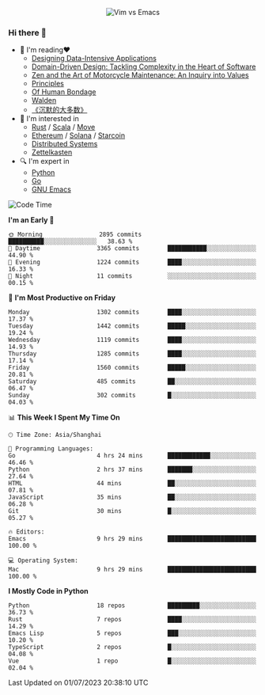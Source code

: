 <p align="center">
    <img src="https://gist.githubusercontent.com/coldnight/e696baffb094e71c96cb302118878eae/raw/40ea5053a6f66cc65f90f437e4173497da225958/banner.gif" alt="Vim vs Emacs" />
</p>

### Hi there 👋

- 📖 I'm reading❤️
    + [Designing Data-Intensive Applications](https://www.oreilly.com/library/view/designing-data-intensive-applications/9781491903063/)
    + [Domain-Driven Design: Tackling Complexity in the Heart of Software](https://www.dddcommunity.org/book/evans_2003/)
    + [Zen and the Art of Motorcycle Maintenance: An Inquiry into Values](https://en.wikipedia.org/wiki/Zen_and_the_Art_of_Motorcycle_Maintenance)
    + [Principles](https://www.principles.com/)
    + [Of Human Bondage](https://en.wikipedia.org/wiki/Of_Human_Bondage)
    + [Walden](https://en.wikipedia.org/wiki/Walden)
    + [《沉默的大多数》](https://en.wikipedia.org/wiki/Silent_majority)
- 🌱 I'm interested in
    + [Rust](https://www.rust-lang.org/) / [Scala](https://www.scala-lang.org/) / [Move](https://github.com/move-language/move/)
    + [Ethereum](https://ethereum.org/en/) / [Solana](https://solana.com/) / [Starcoin](https://github.com/starcoinorg/starcoin)
	+ [Distributed Systems](https://www.linuxzen.com/notes/topics/20200320174417_%E5%88%86%E5%B8%83%E5%BC%8F/)
	+ [Zettelkasten](https://www.linuxzen.com/notes/notes/20220120080920-slip_box/)
- 🔍 I'm expert in
    + [Python](https://www.python.org/)
    + [Go](https://go.dev/)
    + [GNU Emacs](https://www.gnu.org/software/emacs/)

<!--START_SECTION:waka-->
![Code Time](http://img.shields.io/badge/Code%20Time-2%2C221%20hrs%2010%20mins-blue)

**I'm an Early 🐤** 

```text
🌞 Morning                2895 commits        ██████████░░░░░░░░░░░░░░░   38.63 % 
🌆 Daytime                3365 commits        ███████████░░░░░░░░░░░░░░   44.90 % 
🌃 Evening                1224 commits        ████░░░░░░░░░░░░░░░░░░░░░   16.33 % 
🌙 Night                  11 commits          ░░░░░░░░░░░░░░░░░░░░░░░░░   00.15 % 
```
📅 **I'm Most Productive on Friday** 

```text
Monday                   1302 commits        ████░░░░░░░░░░░░░░░░░░░░░   17.37 % 
Tuesday                  1442 commits        █████░░░░░░░░░░░░░░░░░░░░   19.24 % 
Wednesday                1119 commits        ████░░░░░░░░░░░░░░░░░░░░░   14.93 % 
Thursday                 1285 commits        ████░░░░░░░░░░░░░░░░░░░░░   17.14 % 
Friday                   1560 commits        █████░░░░░░░░░░░░░░░░░░░░   20.81 % 
Saturday                 485 commits         ██░░░░░░░░░░░░░░░░░░░░░░░   06.47 % 
Sunday                   302 commits         █░░░░░░░░░░░░░░░░░░░░░░░░   04.03 % 
```


📊 **This Week I Spent My Time On** 

```text
🕑︎ Time Zone: Asia/Shanghai

💬 Programming Languages: 
Go                       4 hrs 24 mins       ████████████░░░░░░░░░░░░░   46.46 % 
Python                   2 hrs 37 mins       ███████░░░░░░░░░░░░░░░░░░   27.64 % 
HTML                     44 mins             ██░░░░░░░░░░░░░░░░░░░░░░░   07.81 % 
JavaScript               35 mins             ██░░░░░░░░░░░░░░░░░░░░░░░   06.28 % 
Git                      30 mins             █░░░░░░░░░░░░░░░░░░░░░░░░   05.27 % 

🔥 Editors: 
Emacs                    9 hrs 29 mins       █████████████████████████   100.00 % 

💻 Operating System: 
Mac                      9 hrs 29 mins       █████████████████████████   100.00 % 
```

**I Mostly Code in Python** 

```text
Python                   18 repos            █████████░░░░░░░░░░░░░░░░   36.73 % 
Rust                     7 repos             ████░░░░░░░░░░░░░░░░░░░░░   14.29 % 
Emacs Lisp               5 repos             ███░░░░░░░░░░░░░░░░░░░░░░   10.20 % 
TypeScript               2 repos             █░░░░░░░░░░░░░░░░░░░░░░░░   04.08 % 
Vue                      1 repo              █░░░░░░░░░░░░░░░░░░░░░░░░   02.04 % 
```




 Last Updated on 01/07/2023 20:38:10 UTC
<!--END_SECTION:waka-->
